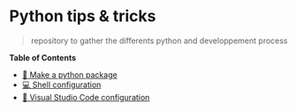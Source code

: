 # Python tips & tricks
> repository to gather the differents python and developpement process


**Table of Contents**

- [🚀 Make a python package](creating_package.md)
- [💻 Shell configuration](#---shell-configuration)
- [🌱 Visual Studio Code configuration](#---visual-studio-code-configuration)



